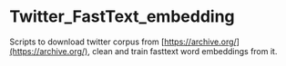 # Twitter_FastText_embedding

Scripts to download twitter corpus from [https://archive.org/](https://archive.org/), clean and train fasttext word embeddings from it. 
